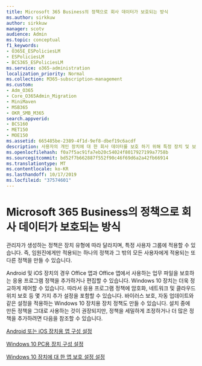 ```yaml
---
title: Microsoft 365 Business의 정책으로 회사 데이터가 보호되는 방식
ms.author: sirkkuw
author: sirkkuw
manager: scotv
audience: Admin
ms.topic: conceptual
f1_keywords:
- O365E_ESPoliciesLM
- ESPoliciesLM
- BCS365_ESPoliciesLM
ms.service: o365-administration
localization_priority: Normal
ms.collection: M365-subscription-management
ms.custom:
- Adm_O365
- Core_O365Admin_Migration
- MiniMaven
- MSB365
- OKR_SMB_M365
search.appverid:
- BCS160
- MET150
- MOE150
ms.assetid: 665485be-2389-4f1d-9ef8-dbef19c6acdf
description: 사용자의 개인 장치에 대 한 회사 데이터를 보호 하기 위해 특정 장치 및 보안 그룹을 대상으로 하는 정책에 대해 알아봅니다.
ms.openlocfilehash: f0a7f5ac91fa7eb20c54024f8017927199a7758b
ms.sourcegitcommit: bd52f7b662887f552f90c46f69d6a2a42fb66914
ms.translationtype: MT
ms.contentlocale: ko-KR
ms.lasthandoff: 10/17/2019
ms.locfileid: "37574601"
---
```

# <a name="how-policies-in-microsoft-365-business-protect-company-data"></a>Microsoft 365 Business의 정책으로 회사 데이터가 보호되는 방식

관리자가 생성하는 정책은 장치 유형에 따라 달라지며, 특정 사용자 그룹에 적용할 수 있습니다. 즉, 임원진에게만 적용되는 하나의 정책과 그 밖의 모든 사용자에게 적용되는 또 다른 정책을 만들 수 있습니다.
  
Android 및 iOS 장치의 경우 Office 앱과 Office 앱에서 사용하는 업무 파일을 보호하는 응용 프로그램 정책을 추가하거나 편집할 수 있습니다. Windows 10 장치는 더욱 정교하게 제어할 수 있습니다. 따라서 응용 프로그램 정책에 암호화, 네트워크 및 클라우드 위치 보호 등 몇 가지 추가 설정을 포함할 수 있습니다. 바이러스 보호, 자동 업데이트와 같은 설정을 적용하는 Windows 10 장치용 장치 정책도 만들 수 있습니다. 설치 중에 만든 정책을 그대로 사용하는 것이 권장되지만, 정책을 세밀하게 조정하거나 더 많은 정책을 추가하려면 다음을 참조할 수 있습니다.
  
[Android 또는 iOS 장치용 앱 구성 설정](app-protection-settings-for-android-and-ios.md)
  
[Windows 10 PC용 장치 구성 설정](protection-settings-for-windows-10-pcs.md)
  
[Windows 10 장치에 대 한 앱 보호 설정 설정](protection-settings-for-windows-10-devices.md)
  

